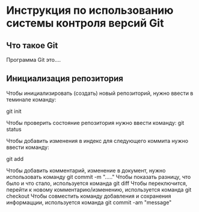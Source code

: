 # **Инструкция по использованию системы контроля версий Git**

## Что такое Git

Программа Git это....

## Инициализация репозитория

Чтобы инициализировать (создать) новый репозиторий, нужно ввести в теминале команду:

git init



Чтобы проверить состояние репозитория нужно ввести команду:
git status

Чтобы добавить изменения в индекс для следующего коммита нужно ввести команду:

git add <filename>

Чтобы добавить комментарий, изменение в документ, нужно использовать команду git commit -m "....."
Чтобы показать разницу, что было и что стало, используется команда git diff 
Чтобы переключится, перейти к новому комментарию/изменению, используется команда git checkout 
Чтобы совместить команду добавления и сохранения информацции, используется команда git commit -am "message"